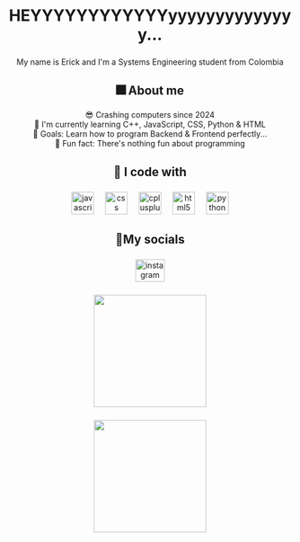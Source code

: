 <h1 align="center">HEYYYYYYYYYYYYyyyyyyyyyyyyyy...</h1>

###

<p align="center">My name is Erick and I'm a Systems Engineering student from Colombia</p>

###

<h2 align="center">🎆 About me</h2>

###

<p align="center">😎 Crashing computers since 2024<br>📖 I'm currently learning C++, JavaScript, CSS, Python & HTML<br>🎯 Goals: Learn how to program Backend & Frontend perfectly...<br>🤡 Fun fact: There's nothing fun about programming</p>

###

<h2 align="center">🤖 I code with</h2>

###

<div align="center">
  <img src="https://cdn.jsdelivr.net/gh/devicons/devicon/icons/javascript/javascript-original.svg" height="40" alt="javascript logo"  />
  <img width="12" />
  <img src="https://cdn.jsdelivr.net/gh/devicons/devicon/icons/css3/css3-original.svg" height="40" alt="css logo"  />
  <img width="12" />
  <img src="https://cdn.jsdelivr.net/gh/devicons/devicon/icons/cplusplus/cplusplus-original.svg" height="40" alt="cplusplus logo"  />
  <img width="12" />
  <img src="https://cdn.jsdelivr.net/gh/devicons/devicon/icons/html5/html5-original.svg" height="40" alt="html5 logo"  />
  <img width="12" />
  <img src="https://cdn.jsdelivr.net/gh/devicons/devicon/icons/python/python-original.svg" height="40" alt="python logo"  />
</div>

###

<h2 align="center">📎My socials</h2>

###

<div align="center">
  <a href="https://www.instagram.com/frutigeraerick/" target="_blank">
    <img src="https://raw.githubusercontent.com/maurodesouza/profile-readme-generator/master/src/assets/icons/social/instagram/default.svg" width="52" height="40" alt="instagram logo"  />
  </a>
</div>

###

<div align="center">
  <img height="200" src="https://i.pinimg.com/originals/20/08/5e/20085e3f4ce315d6dde52239298b0765.gif"  />
</div>

###

###

<div align="center">
  <img height="200" src="https://i.pinimg.com/originals/20/08/5e/20085e3f4ce315d6dde52239298b0765.gif"  />
</div>

###
